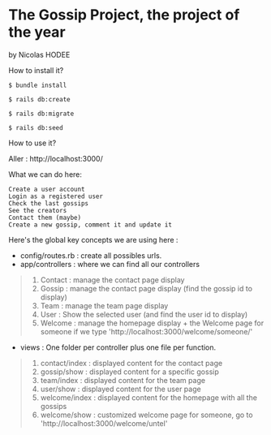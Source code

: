 # The Gossip Project, the project of the year 

by Nicolas HODEE

How to install it?

```
$ bundle install

$ rails db:create

$ rails db:migrate

$ rails db:seed
```

How to use it?

Aller  : http://localhost:3000/

What we can do here:

    Create a user account
    Login as a registered user
    Check the last gossips
    See the creators
    Contact them (maybe)
    Create a new gossip, comment it and update it
    

Here's the global key concepts we are using here :
* config/routes.rb : create all possibles urls. 
* app/controllers : where we can find all our controllers
> 1. Contact : manage the contact page display
> 2. Gossip : manage the contact page display (find the gossip id to display)
> 3. Team : manage the team page display
> 4. User : Show the selected user (and find the user id to display)
> 5. Welcome : manage the homepage display + the Welcome page for someone if we type 'http://localhost:3000/welcome/someone/'
* views : One folder per controller plus one file per function. 
> 1. contact/index : displayed content for the contact page
> 2. gossip/show :  displayed content for a specific gossip
> 3. team/index : displayed content for the team page
> 4. user/show : displayed content for the user page
> 5. welcome/index : displayed content for the homepage with all the gossips
> 6. welcome/show : customized welcome page for someone, go to 'http://localhost:3000/welcome/untel'
